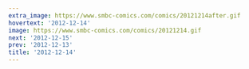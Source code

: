 ```yaml
---
extra_image: https://www.smbc-comics.com/comics/20121214after.gif
hovertext: '2012-12-14'
image: https://www.smbc-comics.com/comics/20121214.gif
next: '2012-12-15'
prev: '2012-12-13'
title: '2012-12-14'
---
```

